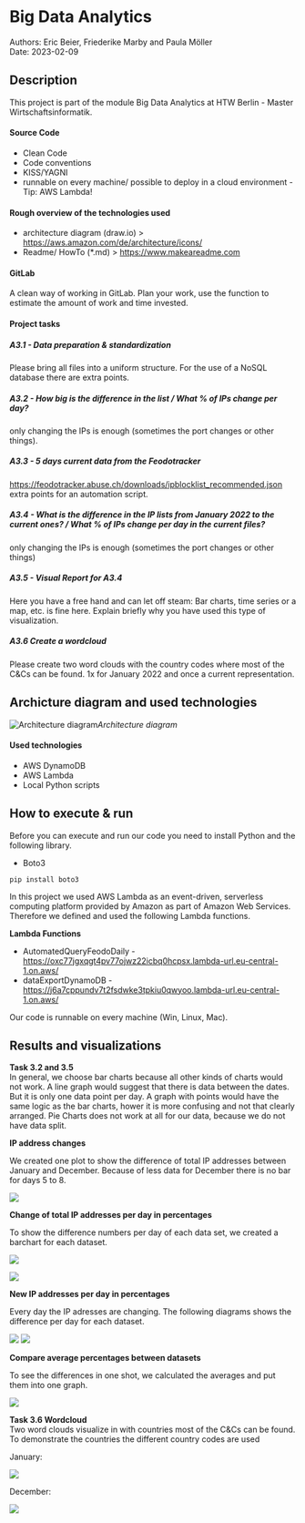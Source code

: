 # Big Data Analytics

Authors: Eric Beier, Friederike Marby and Paula Möller <br>
Date: 2023-02-09

## Description
This project is part of the module Big Data Analytics at HTW Berlin - Master Wirtschaftsinformatik.

#### Source Code <br>
* Clean Code
* Code conventions
* KISS/YAGNI
* runnable on every machine/ possible to deploy in a cloud environment - Tip: AWS Lambda!

#### Rough overview of the technologies used
* architecture diagram (draw.io) > https://aws.amazon.com/de/architecture/icons/
* Readme/ HowTo (*.md) > https://www.makeareadme.com

#### GitLab
A clean way of working in GitLab. Plan your work, use the function to estimate the amount of work and time invested.

#### Project tasks
##### A3.1 -  Data preparation & standardization
Please bring all files into a uniform structure. For the use of a NoSQL database there are extra points.

##### A3.2 - How big is the difference in the list / What % of IPs change per day?
only changing the IPs is enough (sometimes the port changes or other things).

##### A3.3 - 5 days current data from the Feodotracker
https://feodotracker.abuse.ch/downloads/ipblocklist_recommended.json
extra points for an automation script.

##### A3.4 - What is the difference in the IP lists from January 2022 to the current ones? / What % of IPs change per day in the current files?
only changing the IPs is enough (sometimes the port changes or other things)

##### A3.5 - Visual Report for A3.4
Here you have a free hand and can let off steam: Bar charts, time series or a map, etc. is fine here. Explain briefly why you have used this type of visualization.

##### A3.6 Create a wordcloud
Please create two word clouds with the country codes where most of the C&Cs can be found. 1x for January 2022 and once a current representation.

## Archicture diagram and used technologies
![Architecture diagram](/visuals/architecture_diagram.png)*Architecture diagram*

#### Used technologies
* AWS DynamoDB
* AWS Lambda
* Local Python scripts

## How to execute & run

Before you can execute and run our code you need to install Python and the following library.

* Boto3
```
pip install boto3
```

In this project we used AWS Lambda as an event-driven, serverless computing platform provided by Amazon as part of Amazon Web Services. Therefore we defined and used the following Lambda functions.

**Lambda Functions**
* AutomatedQueryFeodoDaily - https://oxc77jgxqgt4pv77ojwz22icbq0hcpsx.lambda-url.eu-central-1.on.aws/
* dataExportDynamoDB - https://j6a7cppundv7t2fsdwke3tpkiu0qwyoo.lambda-url.eu-central-1.on.aws/

Our code is runnable on every machine (Win, Linux, Mac).

## Results and visualizations

**Task 3.2 and 3.5** <br>
In general, we choose bar charts because all other kinds of charts would not work. A line graph would suggest that there is data between the dates. But it is only one 
data point per day. A graph with points would have the same logic as the bar charts, hower it is more confusing and not that clearly arranged. Pie Charts does not work 
at all for our data, because we do not have data split. 

**IP address changes**

We created one plot to show the difference of total IP addresses between January and December. Because of less data for December there is no bar for days 5 to 8. 

![](plots/CompareJanDec.png)

**Change of total IP addresses per day in percentages**

To show the difference numbers per day of each data set, we created a barchart for each dataset.

![](plots/JanGrowthPercent.png)

![](plots/DecGrowthPercent.png)



**New IP addresses per day in percentages**

Every day the IP adresses are changing. The following diagrams shows the difference per day for each dataset.

![](plots/JanNewIpsPercent.png)
![](plots/DecNewIpsPercent.png)

**Compare average percentages between datasets**

To see the differences in one shot, we calculated the averages and put them into one graph.

![](plots/comparePercentJanDec.png)

**Task 3.6 Wordcloud** <br>
Two word clouds visualize in with countries most of the C&Cs can be found. To demonstrate the countries the different country codes are used

January:

![](plots/3_6-WordcloudJanuar.png)

December:

![](plots/3_6-WordcloudDezember.png)
